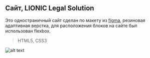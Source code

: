 ## Сайт, LIONIC Legal Solution

Это одностраничный сайт сделан по макету из [figma](https://www.figma.com/design/gXhAwx9HUyNDizb7zGo63Q/Lionic-(Copy)-(Community)?node-id=0-1&t=CGcxeBZaL5QlpOzp-0), резиновая адаптивная верстка, для расположения блоков на сайте был использован flexbox.
> HTML5, CSS3

![alt text](images\Lionic.png)
